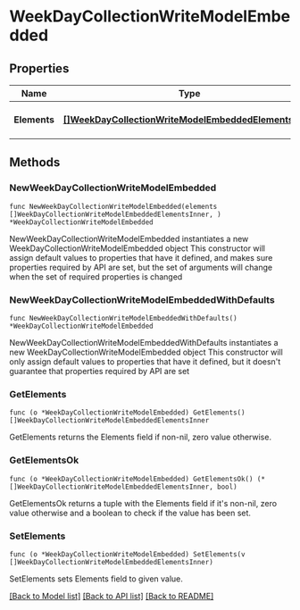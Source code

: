 # WeekDayCollectionWriteModelEmbedded

## Properties

Name | Type | Description | Notes
------------ | ------------- | ------------- | -------------
**Elements** | [**[]WeekDayCollectionWriteModelEmbeddedElementsInner**](WeekDayCollectionWriteModelEmbeddedElementsInner.md) | The array of week days. | 

## Methods

### NewWeekDayCollectionWriteModelEmbedded

`func NewWeekDayCollectionWriteModelEmbedded(elements []WeekDayCollectionWriteModelEmbeddedElementsInner, ) *WeekDayCollectionWriteModelEmbedded`

NewWeekDayCollectionWriteModelEmbedded instantiates a new WeekDayCollectionWriteModelEmbedded object
This constructor will assign default values to properties that have it defined,
and makes sure properties required by API are set, but the set of arguments
will change when the set of required properties is changed

### NewWeekDayCollectionWriteModelEmbeddedWithDefaults

`func NewWeekDayCollectionWriteModelEmbeddedWithDefaults() *WeekDayCollectionWriteModelEmbedded`

NewWeekDayCollectionWriteModelEmbeddedWithDefaults instantiates a new WeekDayCollectionWriteModelEmbedded object
This constructor will only assign default values to properties that have it defined,
but it doesn't guarantee that properties required by API are set

### GetElements

`func (o *WeekDayCollectionWriteModelEmbedded) GetElements() []WeekDayCollectionWriteModelEmbeddedElementsInner`

GetElements returns the Elements field if non-nil, zero value otherwise.

### GetElementsOk

`func (o *WeekDayCollectionWriteModelEmbedded) GetElementsOk() (*[]WeekDayCollectionWriteModelEmbeddedElementsInner, bool)`

GetElementsOk returns a tuple with the Elements field if it's non-nil, zero value otherwise
and a boolean to check if the value has been set.

### SetElements

`func (o *WeekDayCollectionWriteModelEmbedded) SetElements(v []WeekDayCollectionWriteModelEmbeddedElementsInner)`

SetElements sets Elements field to given value.



[[Back to Model list]](../README.md#documentation-for-models) [[Back to API list]](../README.md#documentation-for-api-endpoints) [[Back to README]](../README.md)


